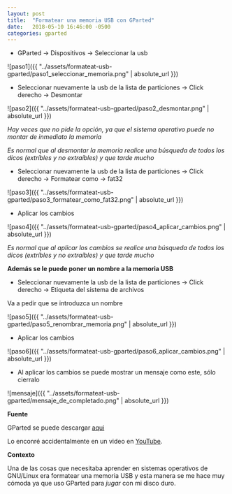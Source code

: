 ```yaml
---
layout: post
title:  "Formatear una memoria USB con GParted"
date:   2018-05-10 16:46:00 -0500
categories: gparted
--- 
```


* GParted -> Dispositivos -> Seleccionar la usb

![paso1]({{ "../assets/formateat-usb-gparted/paso1_seleccionar_memoria.png" | absolute_url }})

* Seleccionar nuevamente la usb de la lista de particiones -> Click derecho -> Desmontar

![paso2]({{ "../assets/formateat-usb-gparted/paso2_desmontar.png" | absolute_url }})

*Hay veces que no pide la opción, ya que el sistema operativo puede no montar de inmediato la memoria*

*Es normal que al desmontar la memoria realice una búsqueda de todos los dicos (extríbles y no extraíbles) y que tarde mucho*

* Seleccionar nuevamente la usb de la lista de particiones -> Click derecho -> Formatear como -> fat32

![paso3]({{ "../assets/formateat-usb-gparted/paso3_formatear_como_fat32.png" | absolute_url }})

* Aplicar los cambios

![paso4]({{ "../assets/formateat-usb-gparted/paso4_aplicar_cambios.png" | absolute_url }})


*Es normal que al aplicar los cambios se realice una búsqueda de todos los dicos (extríbles y no extraíbles) y que tarde mucho*

**Además se le puede poner un nombre a la memoria USB**

* Seleccionar nuevamente la usb de la lista de particiones -> Click derecho -> Etiqueta del sistema de archivos

Va a pedir que se introduzca un nombre

![paso5]({{ "../assets/formateat-usb-gparted/paso5_renombrar_memoria.png" | absolute_url }})

* Aplicar los cambios

![paso6]({{ "../assets/formateat-usb-gparted/paso6_aplicar_cambios.png" | absolute_url }})

* Al aplicar los cambios se puede mostrar un mensaje como este, sólo cierralo

![mensaje]({{ "../assets/formateat-usb-gparted/mensaje_de_completado.png" | absolute_url }})



**Fuente**

GParted se puede descargar [aqui](https://gparted.org/download.php)

Lo enconré accidentalmente en un video en [YouTube](https://www.youtube.com/watch?v=hZbfzkb__0Y).

**Contexto**

Una de las cosas que necesitaba aprender en sistemas operativos de GNU/Linux era formatear una memoria USB y esta manera se me hace muy cómoda ya que uso GParted para *jugar* con mi disco duro.
